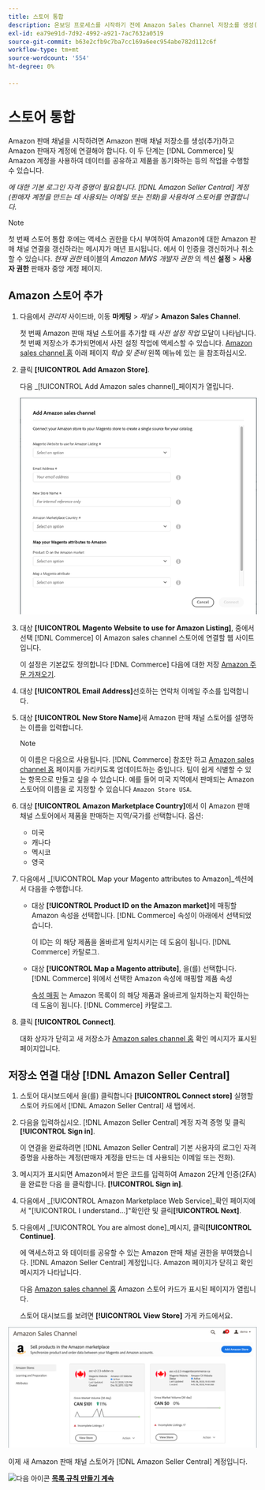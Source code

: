 ```yaml
---
title: 스토어 통합
description: 온보딩 프로세스를 시작하기 전에 Amazon Sales Channel 저장소를 생성(추가)하고 Amazon 판매자 계정에 연결해야 합니다.
exl-id: ea79e91d-7d92-4992-a921-7ac7632a0519
source-git-commit: b63e2cfb9c7ba7cc169a6eec954abe782d112c6f
workflow-type: tm+mt
source-wordcount: '554'
ht-degree: 0%

---
```


# 스토어 통합

Amazon 판매 채널을 시작하려면 Amazon 판매 채널 저장소를 생성(추가)하고 Amazon 판매자 계정에 연결해야 합니다. 이 두 단계는 [!DNL Commerce] 및 Amazon 계정을 사용하여 데이터를 공유하고 제품을 동기화하는 등의 작업을 수행할 수 있습니다.

_에 대한 기본 로그인 자격 증명이 필요합니다. [!DNL Amazon Seller Central] 계정(판매자 계정을 만드는 데 사용되는 이메일 또는 전화)을 사용하여 스토어를 연결합니다._

>[!NOTE]
>
>첫 번째 스토어 통합 후에는 액세스 권한을 다시 부여하여 Amazon에 대한 Amazon 판매 채널 연결을 갱신하라는 메시지가 매년 표시됩니다. 에서 이 인증을 갱신하거나 취소할 수 있습니다. _현재 권한_ 테이블의 _Amazon MWS 개발자 권한_ 의 섹션 **설정** > **사용자 권한** 판매자 중앙 계정 페이지.

## Amazon 스토어 추가

1. 다음에서 _관리자_ 사이드바, 이동 **마케팅** > _채널_ > **Amazon Sales Channel**.

   첫 번째 Amazon 판매 채널 스토어를 추가할 때 _사전 설정 작업_ 모달이 나타납니다. 첫 번째 저장소가 추가되면에서 사전 설정 작업에 액세스할 수 있습니다. [Amazon sales channel 홈](./amazon-sales-channel-home.md) 아래 페이지 _학습 및 준비_ 왼쪽 메뉴에 있는 을 참조하십시오.

1. 클릭 **[!UICONTROL Add Amazon Store]**.

   다음 _[!UICONTROL Add Amazon sales channel]_페이지가 열립니다.

   ![Amazon 판매 채널 스토어 추가](assets/amazon-store-integration.png)

1. 대상 **[!UICONTROL Magento Website to use for Amazon Listing]**, 중에서 선택 [!DNL Commerce] 이 Amazon sales channel 스토어에 연결할 웹 사이트입니다.

   이 설정은 기본값도 정의합니다 [!DNL Commerce] 다음에 대한 저장 [Amazon 주문 가져오기](./order-settings.md).

1. 대상 **[!UICONTROL Email Address]**&#x200B;선호하는 연락처 이메일 주소를 입력합니다.

1. 대상 **[!UICONTROL New Store Name]**&#x200B;새 Amazon 판매 채널 스토어를 설명하는 이름을 입력합니다.

   >[!NOTE]
   >
   >이 이름은 다음으로 사용됩니다. [!DNL Commerce] 참조만 하고 [Amazon sales channel 홈](./amazon-sales-channel-home.md) 페이지를 가리키도록 업데이트하는 중입니다. 팀이 쉽게 식별할 수 있는 항목으로 만들고 싶을 수 있습니다. 예를 들어 미국 지역에서 판매되는 Amazon 스토어의 이름을 로 지정할 수 있습니다 `Amazon Store USA`.

1. 대상 **[!UICONTROL Amazon Marketplace Country]**&#x200B;에서 이 Amazon 판매 채널 스토어에서 제품을 판매하는 지역/국가를 선택합니다. 옵션:

   - 미국
   - 캐나다
   - 멕시코
   - 영국

1. 다음에서 _[!UICONTROL Map your Magento attributes to Amazon]_섹션에서 다음을 수행합니다.

   - 대상 **[!UICONTROL Product ID on the Amazon market]**&#x200B;에 매핑할 Amazon 속성을 선택합니다. [!DNL Commerce] 속성이 아래에서 선택되었습니다.

      이 ID는 의 해당 제품을 올바르게 일치시키는 데 도움이 됩니다. [!DNL Commerce] 카탈로그.

   - 대상 **[!UICONTROL Map a Magento attribute]**, 을(를) 선택합니다. [!DNL Commerce] 위에서 선택한 Amazon 속성에 매핑할 제품 속성

      [속성 매핑](./ob-creating-magento-attributes.md) 는 Amazon 목록이 의 해당 제품과 올바르게 일치하는지 확인하는 데 도움이 됩니다. [!DNL Commerce] 카탈로그.

1. 클릭 **[!UICONTROL Connect]**.

   대화 상자가 닫히고 새 저장소가 [Amazon sales channel 홈](./amazon-sales-channel-home.md) 확인 메시지가 표시된 페이지입니다.

## 저장소 연결 대상 [!DNL Amazon Seller Central]

1. 스토어 대시보드에서 을(를) 클릭합니다 **[!UICONTROL Connect store]** 실행할 스토어 카드에서 [!DNL Amazon Seller Central] 새 탭에서.

1. 다음을 입력하십시오. [!DNL Amazon Seller Central] 계정 자격 증명 및 클릭 **[!UICONTROL Sign in]**.

   이 연결을 완료하려면 [!DNL Amazon Seller Central] 기본 사용자의 로그인 자격 증명을 사용하는 계정(판매자 계정을 만드는 데 사용되는 이메일 또는 전화).

1. 메시지가 표시되면 Amazon에서 받은 코드를 입력하여 Amazon 2단계 인증(2FA)을 완료한 다음 을 클릭합니다. **[!UICONTROL Sign in]**.

1. 다음에서 _[!UICONTROL Amazon Marketplace Web Service]_확인 페이지에서 &quot;[!UICONTROL I understand...]&quot;확인란 및 클릭&#x200B;**[!UICONTROL Next]**.

1. 다음에서 _[!UICONTROL You are almost done]_메시지, 클릭&#x200B;**[!UICONTROL Continue]**.

   에 액세스하고 와 데이터를 공유할 수 있는 Amazon 판매 채널 권한을 부여했습니다. [!DNL Amazon Seller Central] 계정입니다. Amazon 페이지가 닫히고 확인 메시지가 나타납니다.

   다음 [Amazon sales channel 홈](./amazon-sales-channel-home.md) Amazon 스토어 카드가 표시된 페이지가 열립니다.

   스토어 대시보드를 보려면 **[!UICONTROL View Store]** 가게 카드에서요.

![새로운 스토어 카드가 있는 Amazon sales channel home](assets/asc-dashboard-after-2fa.png)

이제 새 Amazon 판매 채널 스토어가 [!DNL Amazon Seller Central] 계정입니다.

![다음 아이콘](assets/btn-next.png) [**목록 규칙 만들기 계속**](./ob-create-listing-rule.md)

